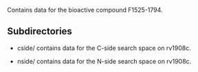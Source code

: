 Contains data for the bioactive compound F1525-1794.

## Subdirectories

- cside/ contains data for the C-side search space on rv1908c.

- nside/ contains data for the N-side search space on rv1908c.

